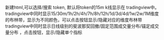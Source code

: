新建html,可以选择/搜索 token, 默认将token的15m k线显示在 tradingview中。
tradingview中同时显示15/30m/1h/2h/4h/7h/8h/12h/1d/3d/4d/1w/2w/1M维度的布林带，显示为不同颜色，可以点击按钮显示/隐藏对应的维度布林带
tradingview中同时显示日线级别的斐波那契回撤/固定范围成交量分布/锚定成交量分布 ，点击按钮，显示/隐藏单个指标